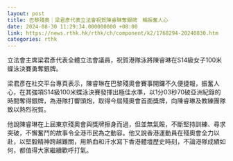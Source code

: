 ```yaml
---
layout: post
title: 巴黎殘奧｜梁君彥代表立法會祝賀陳睿琳奪銀牌　稱振奮人心
date: 2024-08-30 11:29:34.000000000 +08:00
link: https://news.rthk.hk/rthk/ch/component/k2/1768294-20240830.htm
categories: rthk
---
```


立法會主席梁君彥代表全體立法會議員，祝賀港隊泳將陳睿琳在S14級女子100米蝶泳決賽勇奪銀牌。

梁君彥在社交平台專頁表示，陳睿琳在巴黎殘奧會賽事開鑼不久便捷報，振奮人心，在其強項S14級100米蝶泳決賽發揮出極佳水準，以1分03秒70破亞洲紀錄的時間奪得銀牌，為港隊打響頭炮，取得今屆殘奧會首面獎牌，向陳睿琳及教練團隊致以熱烈祝賀。

他說陳睿琳在上屆東京殘奧會與獎牌擦身而過，但並無氣餒，不斷堅持訓練、尋求突破，不懈奮鬥的故事令全港市民為之動容。他又說香港運動員在殘奧會全力以赴，以堅毅精神跨越難關，用熱血和汗水寫下香港體壇歷史時刻，不論港隊成績如何，都值得大家繼續歡呼打氣。
